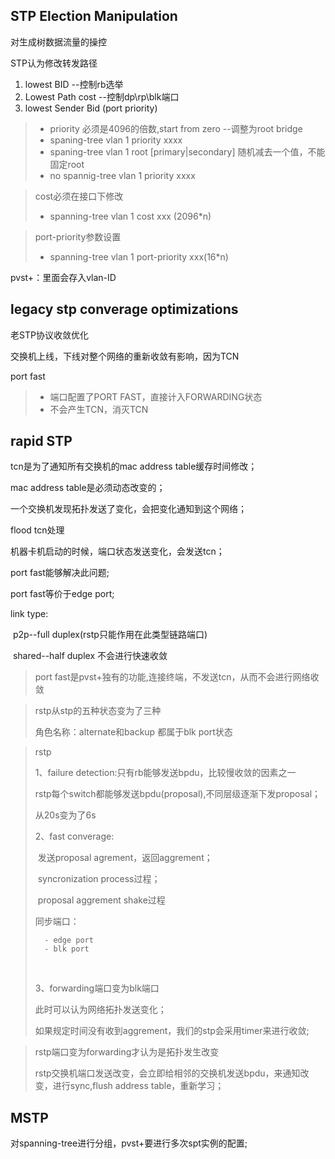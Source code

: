 ## STP Election Manipulation

对生成树数据流量的操控

STP认为修改转发路径

1. lowest BID  --控制rb选举
2. Lowest Path cost --控制dp\rp\blk端口
3. lowest Sender Bid (port priority)

> - priority 必须是4096的倍数,start from zero   --调整为root bridge
> - spaning-tree vlan 1 priority xxxx
> - spaning-tree vlan 1 root [primary|secondary] 随机减去一个值，不能固定root
> - no spannig-tree vlan 1 priority xxxx  



> cost必须在接口下修改
>
> - spanning-tree vlan 1 cost xxx (2096*n)

> port-priority参数设置
>
> - spanning-tree vlan 1 port-priority xxx(16*n)



pvst+：里面会存入vlan-ID



## legacy stp converage optimizations

老STP协议收敛优化

交换机上线，下线对整个网络的重新收敛有影响，因为TCN

port fast

> - 端口配置了PORT FAST，直接计入FORWARDING状态
> - 不会产生TCN，消灭TCN



## rapid STP

tcn是为了通知所有交换机的mac address table缓存时间修改；

mac address table是必须动态改变的；

一个交换机发现拓扑发送了变化，会把变化通知到这个网络；

flood tcn处理



机器卡机启动的时候，端口状态发送变化，会发送tcn；

port fast能够解决此问题;

port fast等价于edge port;

link type:

​	p2p--full duplex(rstp只能作用在此类型链路端口)

​	shared--half duplex 不会进行快速收敛

> port fast是pvst+独有的功能,连接终端，不发送tcn，从而不会进行网络收敛



> rstp从stp的五种状态变为了三种
>
> 角色名称：alternate和backup 都属于blk port状态

> rstp
>
> 1、failure detection:只有rb能够发送bpdu，比较慢收敛的因素之一
>
> rstp每个switch都能够发送bpdu(proposal),不同层级逐渐下发proposal；
>
> 从20s变为了6s
>
> 2、fast converage:
>
> ​      发送proposal agrement，返回aggrement；
>
> ​      syncronization process过程；
>
> ​      proposal aggrement shake过程
>
> 同步端口：
>
>       - edge port
>       - blk port
>
> ​	
>
> 3、forwarding端口变为blk端口
>
> 此时可以认为网络拓扑发送变化；
>
> 如果规定时间没有收到aggrement，我们的stp会采用timer来进行收敛;
>
> 

> rstp端口变为forwarding才认为是拓扑发生改变
>
> rstp交换机端口发送改变，会立即给相邻的交换机发送bpdu，来通知改变，进行sync,flush address table，重新学习；





## MSTP

对spanning-tree进行分组，pvst+要进行多次spt实例的配置;



